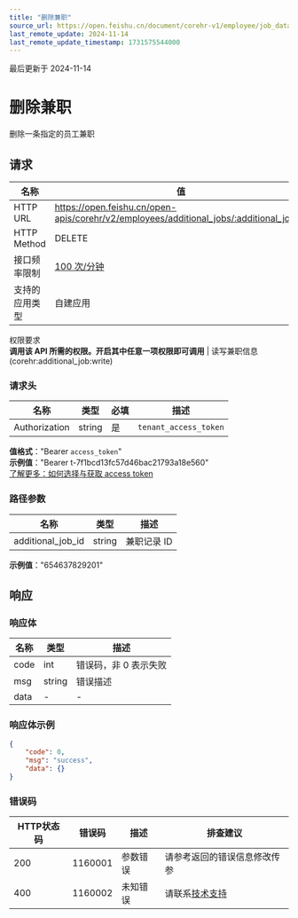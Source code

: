 ```yaml
---
title: "删除兼职"
source_url: https://open.feishu.cn/document/corehr-v1/employee/job_data/employees-additional_job/delete
last_remote_update: 2024-11-14
last_remote_update_timestamp: 1731575544000
---
```

最后更新于 2024-11-14

# 删除兼职

删除一条指定的员工兼职

## 请求
名称 | 值
---|---
HTTP URL | https://open.feishu.cn/open-apis/corehr/v2/employees/additional_jobs/:additional_job_id
HTTP Method | DELETE
接口频率限制 | [100 次/分钟](https://open.feishu.cn/document/ukTMukTMukTM/uUzN04SN3QjL1cDN)
支持的应用类型 | 自建应用
权限要求  
            **调用该 API 所需的权限。开启其中任意一项权限即可调用** | 读写兼职信息(corehr:additional_job:write)

### 请求头

名称 | 类型 | 必填 | 描述
--- | --- | --- | ---
Authorization | string | 是 | `tenant_access_token`  
**值格式**："Bearer `access_token`"  
**示例值**："Bearer t-7f1bcd13fc57d46bac21793a18e560"  
[了解更多：如何选择与获取 access token](https://open.feishu.cn/document/uAjLw4CM/ugTN1YjL4UTN24CO1UjN/trouble-shooting/how-to-choose-which-type-of-token-to-use)

### 路径参数

名称 | 类型 | 描述
--- | --- | ---
additional_job_id | string | 兼职记录 ID  
**示例值**："654637829201"

## 响应

### 响应体

名称 | 类型 | 描述
--- | --- | ---
code | int | 错误码，非 0 表示失败
msg | string | 错误描述
data | \- | \-

### 响应体示例
```json
{
    "code": 0,
    "msg": "success",
    "data": {}
}
```

### 错误码

HTTP状态码 | 错误码 | 描述 | 排查建议
--- | --- | --- | ---
200 | 1160001 | 参数错误 | 请参考返回的错误信息修改传参
400 | 1160002 | 未知错误 | 请联系[技术支持](https://applink.feishu.cn/TLJpeNdW)
